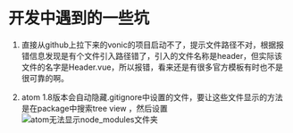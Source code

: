 # 开发中遇到的一些坑

1. 直接从github上拉下来的vonic的项目启动不了，提示文件路径不对，根据报错信息发现是有个文件引入路径错了，引入的文件名称是header，但实际该文件的名字是Header.vue，所以报错，看来还是有很多官方模板有时也不是很可靠的啊。

2. atom 1.8版本会自动隐藏.gitignore中设置的文件，要让这些文件显示的方法是在package中搜索tree view ，然后设置
![atom无法显示node_modules文件夹](http://7xrorg.com1.z0.glb.clouddn.com/atom%E6%97%A0%E6%B3%95%E6%98%BE%E7%A4%BAnode_%20modules%E6%96%87%E4%BB%B6%E5%A4%B9.png)

